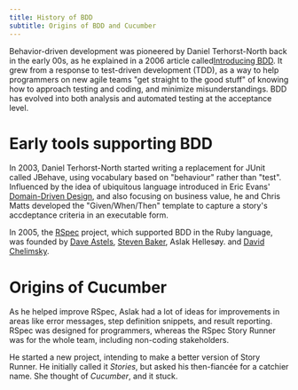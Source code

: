```yaml
---
title: History of BDD
subtitle: Origins of BDD and Cucumber
---
```


Behavior-driven development was pioneered by Daniel Terhorst-North back in the early 00s, as he explained in a 2006 article called[Introducing BDD](http://dannorth.net/introducing-bdd/). It grew from a response to test-driven development (TDD), as a way to help programmers on new agile teams "get straight to the good stuff" of knowing how to approach testing and coding, and minimize misunderstandings. BDD has evolved into both analysis and automated testing at the acceptance level.

# Early tools supporting BDD

In 2003, Daniel Terhorst-North started writing a replacement for JUnit called JBehave, using vocabulary based on "behaviour" rather than "test". Influenced by the idea of ubiquitous language introduced in Eric Evans' [Domain-Driven Design](https://domainlanguage.com/ddd/), and also focusing on business value, he and Chris Matts developed the "Given/When/Then" template to capture a story's accdeptance criteria in an executable form. 

In 2005, the [RSpec](https://rspec.info/) project, which supported BDD in the Ruby language, was founded by [Dave Astels](http://daveastels.com/), [Steven Baker](https://stevenrbaker.com/), Aslak Hellesøy. and [David Chelimsky](https://twitter.com/dchelimsky). 

# Origins of Cucumber

As he helped improve RSpec, Aslak had a lot of ideas for improvements in areas like error messages, step definition snippets, and result reporting. RSpec was designed for programmers, whereas the RSpec Story Runner was for the whole team, including non-coding stakeholders. 

He started a new project, intending to make a better version of Story Runner. He initially called it _Stories_, but asked his then-fiancée for a catchier name. She thought of _Cucumber_, and it stuck.
